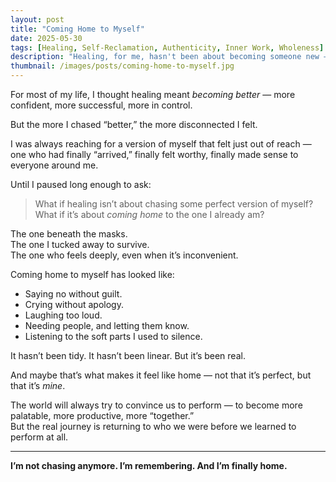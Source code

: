```yaml
---
layout: post
title: "Coming Home to Myself"
date: 2025-05-30
tags: [Healing, Self-Reclamation, Authenticity, Inner Work, Wholeness]
description: "Healing, for me, hasn't been about becoming someone new — it's been about remembering who I was before the world told me I wasn’t enough."
thumbnail: /images/posts/coming-home-to-myself.jpg
---
```


For most of my life, I thought healing meant *becoming better* — more confident, more successful, more in control.

But the more I chased “better,” the more disconnected I felt.

I was always reaching for a version of myself that felt just out of reach — one who had finally “arrived,” finally felt worthy, finally made sense to everyone around me.

Until I paused long enough to ask:

> What if healing isn’t about chasing some perfect version of myself?  
> What if it’s about *coming home* to the one I already am?

The one beneath the masks.  
The one I tucked away to survive.  
The one who feels deeply, even when it’s inconvenient.

Coming home to myself has looked like:  
- Saying no without guilt.  
- Crying without apology.  
- Laughing too loud.  
- Needing people, and letting them know.  
- Listening to the soft parts I used to silence.

It hasn’t been tidy. It hasn’t been linear. But it’s been real.

And maybe that’s what makes it feel like home — not that it’s perfect, but that it’s *mine*.

The world will always try to convince us to perform — to become more palatable, more productive, more “together.”  
But the real journey is returning to who we were before we learned to perform at all.

---

**I’m not chasing anymore. I’m remembering. And I’m finally home.**
